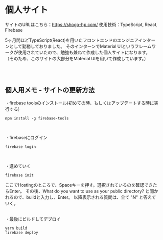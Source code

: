 # 個人サイト

サイトのURLはこちら：https://shogo-hp.com/
使用技術：TypeScript, React, Firebase

5ヶ月間ほどTypeScript(React)を用いたフロントエンドのエンジニアインターンとして勤務しておりました。
そのインターンでMaterial UIというフレームワークが使用されていたので、勉強も兼ねて作成した個人サイトになります。
（そのため、このサイトの大部分をMaterial UIを用いて作成しています。）

<br>
<br>

## 個人用メモ - サイトの更新方法

・firebase toolsのインストール(初めての時、もしくはアップデートする時に実行する)

```
npm install -g firebase-tools
```
<br>

・firebaseにログイン

```
firebase login
```
<br>

・進めていく

```
firebase init
```
ここでHostingのところで、Spaceキーを押す。選択されているのを確認できたらEnter。
その後、What do you want to use as your public directory? と聞かれるので、buildと入力し、Enter。
以降表示される質問は、全て "N" と答えていく。

<br>
・最後にビルドしてデプロイ

```
yarn build
firebase deploy
```
